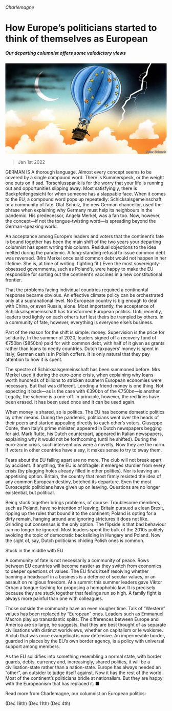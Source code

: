 ###### Charlemagne

# How Europe’s politicians started to think of themselves as European 

##### Our departing columnist offers some valedictory views 

![image](images/20220101_EUD000_0.jpg) 

> Jan 1st 2022 

GERMAN IS A thorough language. Almost every concept seems to be covered by a single compound word. There is Kummerspeck, or the weight one puts on if sad. Torschlusspanik is for the worry that your life is running out and opportunities slipping away. Most satisfyingly, there is Backpfeifengesicht for when someone has a slappable face. When it comes to the EU, a compound word pops up repeatedly: Schicksalsgemeinschaft, or a community of fate. Olaf Scholz, the new German chancellor, used the phrase when explaining why Germany must help its neighbours in the pandemic. His predecessor, Angela Merkel, was a fan too. Now, however, the concept—if not the tongue-twisting word—is spreading beyond the German-speaking world.

An acceptance among Europe’s leaders and voters that the continent’s fate is bound together has been the main shift of the two years your departing columnist has spent writing this column. Residual objections to the idea melted during the pandemic. A long-standing refusal to issue common debt was reversed. (Mrs Merkel once said common debt would not happen in her lifetime. She is, at time of writing, fighting fit.) Even the most sovereignty-obsessed governments, such as Poland’s, were happy to make the EU responsible for sorting out the continent’s vaccines in a new constitutional frontier.


That the problems facing individual countries required a continental response became obvious. An effective climate policy can be orchestrated only at a supranational level. No European country is big enough to deal with China, or even Russia, alone. Most importantly, the acceptance of Schicksalsgemeinschaft has transformed European politics. Until recently, leaders trod lightly on each other’s turf lest theirs be trampled by others. In a community of fate, however, everything is everyone else’s business.

Part of the reason for the shift is simple: money. Supervision is the price for solidarity. In the summer of 2020, leaders signed off a recovery fund of €750bn ($850bn) paid for with common debt, with half of it given as grants rather than loans to needy countries. Dutch taxpayers’ money is spent in Italy; German cash is in Polish coffers. It is only natural that they pay attention to how it is spent.

The spectre of Schicksalsgemeinschaft has been summoned before. Mrs Merkel used it during the euro-zone crisis, when explaining why loans worth hundreds of billions to stricken southern European economies were necessary. But that was different. Lending a friend money is one thing. Not expecting it back—as is the case with €390bn of the €750bn—is another. Legally, the scheme is a one-off. In principle, however, the red lines have been erased. It has been used once and it can be used again.

When money is shared, so is politics. The EU has become domestic politics by other means. During the pandemic, politicians went over the heads of their peers and started appealing directly to each other’s voters. Giuseppe Conte, then Italy’s prime minister, appeared in Dutch newspapers begging for aid. Mark Rutte, his Dutch counterpart, appeared in Italian newspapers, explaining why it would not be forthcoming (until he shifted). During the euro-zone crisis, such interventions were a novelty. Now they are the norm. If voters in other countries have a say, it makes sense to try to sway them.

Fears about the EU falling apart are no more. The club will not break apart by accident. If anything, the EU is antifragile: it emerges sturdier from every crisis (by plugging holes already filled in other polities). Nor is leaving an appetising option. Britain, the country that most firmly resisted the idea of any common European destiny, botched its departure. Even the most Eurosceptic politicians have given up on leaving. Questions are no longer existential, but political.

Being stuck together brings problems, of course. Troublesome members, such as Poland, have no intention of leaving. Britain pursued a clean Brexit, ripping up the rules that bound it to the continent; Poland is opting for a dirty remain, hanging around and ignoring strictures it does not like. Grinding out consensus is the only option. The flipside is that bad behaviour can no longer be ignored. Most leaders spent the bulk of the 2010s politely avoiding the topic of democratic backsliding in Hungary and Poland. Now the sight of, say, Dutch politicians chiding Polish ones is common.

Stuck in the middle with EU

A community of fate is not necessarily a community of peace. Rows between EU countries will become nastier as they switch from economics to deeper questions of values. The EU finds itself resolving whether banning a headscarf in a business is a defence of secular values, or an assault on religious freedom. At a summit this summer leaders gave Viktor Orban a tongue-lashing for proposing a homophobic law. It is precisely because they are stuck together that feelings run so high. A family fight is always more painful than one with colleagues.

Those outside the community have an even rougher time. Talk of “Western” values has been replaced by “European” ones. Leaders such as Emmanuel Macron play up transatlantic splits. The differences between Europe and America are so large, he suggests, that they are best thought of as separate civilisations with distinct worldviews, whether on capitalism or le wokisme. A club that was once evangelical is now defensive. An impermeable border, guarded in places by the EU’s own border agency, is a policy with universal support among members.

As the EU solidifies into something resembling a normal state, with border guards, debts, currency and, increasingly, shared politics, it will be a civilisation-state rather than a nation-state. Europe has always needed an “other”, an outsider to judge itself against. Now it has the rest of the world. Most of the continent’s politicians bridle at nationalism. But they are happy with the Europeanism that has replaced it. ■

Read more from Charlemagne, our columnist on European politics:

 (Dec 18th) (Dec 11th) (Dec 4th)

